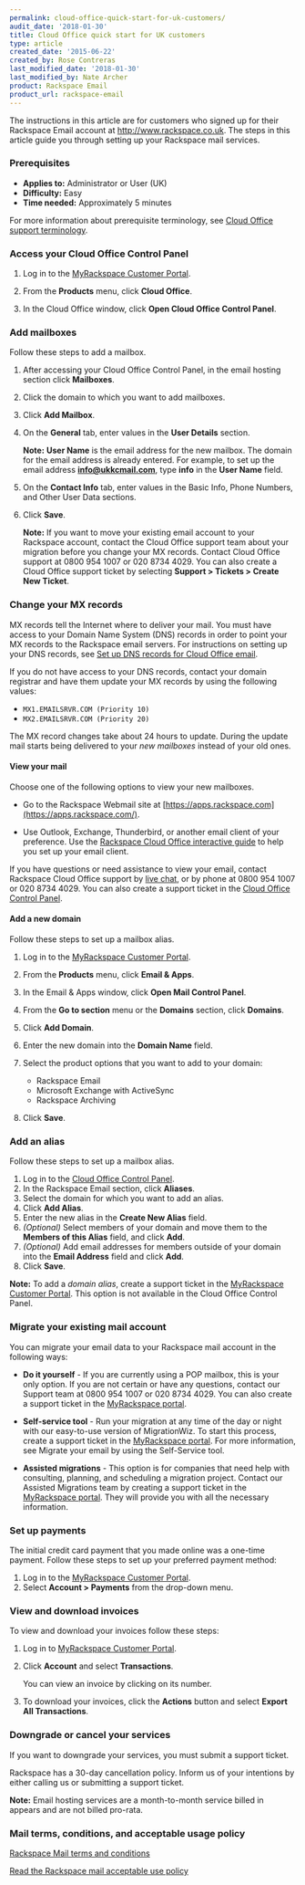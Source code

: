 ```yaml
---
permalink: cloud-office-quick-start-for-uk-customers/
audit_date: '2018-01-30'
title: Cloud Office quick start for UK customers
type: article
created_date: '2015-06-22'
created_by: Rose Contreras
last_modified_date: '2018-01-30'
last_modified_by: Nate Archer
product: Rackspace Email
product_url: rackspace-email
---
```


The instructions in this article are for customers who signed up for their Rackspace Email account at <http://www.rackspace.co.uk>. The steps in this article guide you through setting up your Rackspace mail services.

### Prerequisites

- **Applies to:** Administrator or User (UK) 
- **Difficulty:** Easy
- **Time needed:** Approximately 5 minutes
 
 For more information about prerequisite terminology, see [Cloud Office support terminology](/how-to/cloud-office-support-terminology).


### Access your Cloud Office Control Panel

1.  Log in to the [MyRackspace Customer Portal](https://my.rackspace.com/).

2.  From the **Products** menu, click **Cloud Office**.

3.  In the Cloud Office window, click **Open Cloud Office Control Panel**.

### Add mailboxes

Follow these steps to add a mailbox.

1.  After accessing your Cloud Office Control Panel, in the email hosting section click **Mailboxes**.
2.  Click the domain to which you want to add mailboxes.
3.  Click **Add Mailbox**.
4.  On the **General** tab, enter values in the **User Details** section.

    **Note:** **User Name** is the email address for the new mailbox. The domain for the email address is already entered. For example, to set up the email address **info@ukkcmail.com**, type **info** in the **User Name** field.

5.  On the **Contact Info** tab, enter values in the Basic Info, Phone Numbers, and Other User Data sections.

6.  Click **Save**.

    **Note:** If you want to move your existing email account to your Rackspace account, contact the Cloud Office support team about your migration before you change your MX records. Contact Cloud Office support at 0800 954 1007 or 020 8734 4029. You can also create a Cloud Office support ticket by selecting **Support &gt; Tickets &gt; Create New Ticket**.

### Change your MX records

MX records tell the Internet where to deliver your mail. You must have access to your Domain Name System (DNS) records in order to point your MX records to the Rackspace email servers. For instructions on setting up your DNS records, see [Set up DNS records for Cloud Office email](/how-to/set-up-dns-records-for-cloud-office-email).

If you do not have access to your DNS records, contact your domain registrar and have them update your MX records by using the following values:

-   `MX1.EMAILSRVR.COM (Priority 10)`
-   `MX2.EMAILSRVR.COM (Priority 20)`

The MX record changes take about 24 hours to update. During the update mail starts being delivered to your
*new mailboxes* instead of your old ones.

#### View your mail

Choose one of the following options to view your new mailboxes.

-   Go to the Rackspace Webmail site at [https://apps.rackspace.com](https://apps.rackspace.com/).

-   Use Outlook, Exchange, Thunderbird, or another email client of your preference. Use the [Rackspace Cloud Office interactive guide](https://emailhelp.rackspace.com/) to help you set up your email client.

If you have questions or need assistance to view your email, contact Rackspace Cloud Office support by [live chat](https://cp.rackspace.com/Default.aspx), or by phone at 0800 954 1007 or 020 8734 4029. You can also create a support ticket in the [Cloud Office Control Panel](https://cp.rackspace.com/Login.aspx?ReturnUrl=Default.aspx).

#### Add a new domain

Follow these steps to set up a mailbox alias.

1.  Log in to the [MyRackspace Customer Portal](https://my.rackspace.com/).
2.  From the **Products** menu, click **Email & Apps**.
3.  In the Email & Apps window, click **Open Mail Control Panel**.
4.  From the **Go to section** menu or the **Domains** section, click **Domains**.
5.  Click **Add Domain**.
6.  Enter the new domain into the **Domain Name** field.
7.  Select the product options that you want to add to your domain:
    -   Rackspace Email
    -   Microsoft Exchange with ActiveSync
    -   Rackspace Archiving

8.  Click **Save**.

### Add an alias

Follow these steps to set up a mailbox alias.

1.  Log in to the [Cloud Office Control Panel](https://cp.rackspace.com/).
2.  In the Rackspace Email section, click **Aliases**.
3.  Select the domain for which you want to add an alias.
4.  Click **Add Alias**.
5.  Enter the new alias in the **Create New Alias** field.
6.  *(Optional)* Select members of your domain and move them to the **Members of this Alias** field, and click **Add**.
7.  *(Optional)* Add email addresses for members outside of your domain into the **Email Address** field and click **Add**.
8.  Click **Save**.

**Note:** To add a *domain alias*, create a support ticket in the
[MyRackspace Customer Portal](https://my.rackspace.com/). This option is not available in the
Cloud Office Control Panel.

### Migrate your existing mail account

You can migrate your email data to your Rackspace mail account in the following ways:

-   **Do it yourself** - If you are currently using a POP mailbox, this is your only option. If you are not certain or have any questions, contact our Support team at 0800 954 1007 or 020 8734 4029. You can also create a support ticket in the [MyRackspace portal](https://my.rackspace.com/).

-   **Self-service tool** - Run your migration at any time of the day or night with our easy-to-use version of MigrationWiz. To start this process, create a support ticket in the [MyRackspace portal](https://my.rackspace.com/). For more information, see Migrate your email by using the Self-Service tool.

-   **Assisted migrations** - This option is for companies that need help with consulting, planning, and scheduling a migration project. Contact our Assisted Migrations team by creating a support ticket in the [MyRackspace portal](https://my.rackspace.com/). They will provide you with all the necessary information.

### Set up payments

The initial credit card payment that you made online was a one-time payment. Follow these steps to set up your preferred payment method:

1.  Log in to the [MyRackspace Customer Portal](https://my.rackspace.com/).
2.  Select **Account &gt; Payments** from the drop-down menu.

### View and download invoices

To view and download your invoices follow these steps:

1.  Log in to [MyRackspace Customer Portal](https://my.rackspace.com).
2.  Click **Account** and select **Transactions**.

    You can view an invoice by clicking on its number.

3.  To download your invoices, click the **Actions** button and select **Export All Transactions**.

### Downgrade or cancel your services

If you want to downgrade your services, you must submit a support ticket.

Rackspace has a 30-day cancellation policy. Inform us of your intentions by either calling us or submitting a support ticket.

**Note:** Email hosting services are a month-to-month service billed in appears and are not billed pro-rata.

### Mail terms, conditions, and acceptable usage policy

[Rackspace Mail terms and conditions](http://www.rackspace.com/information/legal/mailterms)

[Read the Rackspace mail acceptable use policy](http://www.rackspace.com/information/legal/aup)
